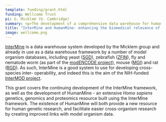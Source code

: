 ```yaml
---
template: funding/grant.html
funding: Wellcome Trust
pi: G. Micklem (U. Cambridge)
summary: <p>The development of a comprehensive data warehouse for human genetics, genomics and proteomics.</p>
title: "InterMine and HumanMine: enhancing the biomedical relevance of model organisms and enabling other data mining projects"
image: wellcome.png
---
```

[InterMine](http://www.intermine.org) is a data warehouse system developed by the Micklem group and already in use as a data warehouse framework by a number of model organism databases, including yeast ([SGD](http://www.yeastgenome.org/)), zebrafish ([ZFIN](http://zfin.org/)), fly and nematode worm (as part of the [modENCODE project](/funding/modencode)), mouse ([MGI](http://www.informatics.jax.org/)) and rat ([RGD](http://rgd.mcw.edu/)). As such, InterMine is a good system to use for developing cross-species inter- operability, and indeed this is the aim of the NIH-funded [InterMOD project](/funding/intermod).

This grant covers the continuing development of the InterMine framework, as well as the development of HumanMine - an extensive *Homo sapiens* genetics, genomics and proteomics resource built using the InterMine framework. The existence of HumanMine will both provide a new resource for human genetic research, and facilitate easier cross-organism research by creating improved links with model organism data.
